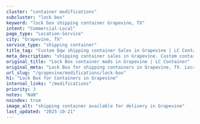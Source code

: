 ```yaml
---
cluster: "container modifications"
subcluster: "lock box"
keyword: "lock box shipping container Grapevine, TX"
intent: "Commercial-Local"
page_type: "Location-Service"
city: "Grapevine, TX"
service_type: "shipping container"
title_tag: "Custom Qqw shipping container Sales in Grapevine | LC Container"
meta_description: "shipping container sales in Grapevine. Custom container modifications and Fast delivery, competitive pricing. Serving modifications area. Quote ID: 6WV. Call (214) 524-4168 for your free quote today."
original_title: "Lock Box container mods in Grapevine | LC Container"
original_meta: "Lock Box for shipping containers in Grapevine, TX. Local fabrication & pro install. LC Container — Since 2003. Get a quote."
url_slug: "/grapevine/modifications/lock-box"
h1: "Lock Box for Containers in Grapevine"
internal_links: "/modifications"
priority: 3
notes: "NaN"
noindex: true
image_alt: "shipping container available for delivery in Grapevine"
last_updated: "2025-10-21"
---
```


<!-- TODO: Add unique city/inventory copy, images, and internal links here. -->
